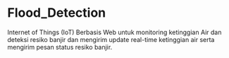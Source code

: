 # Flood_Detection
Internet of Things (IoT) Berbasis Web untuk monitoring ketinggian Air dan deteksi resiko banjir dan mengirim update real-time ketinggian air serta mengirim pesan status resiko banjir.
